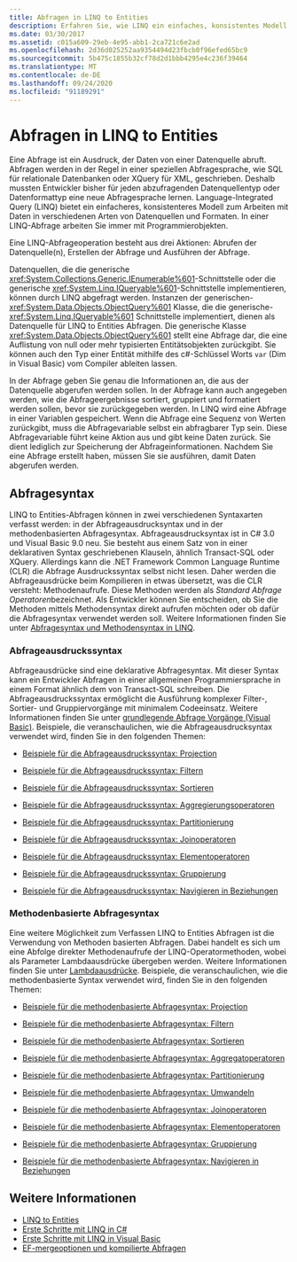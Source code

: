 ```yaml
---
title: Abfragen in LINQ to Entities
description: Erfahren Sie, wie LINQ ein einfaches, konsistentes Modell zum Arbeiten mit Daten über verschiedene Arten von Datenquellen und Formaten mithilfe von Programmier Objekten bietet.
ms.date: 03/30/2017
ms.assetid: c015a609-29eb-4e95-abb1-2ca721c6e2ad
ms.openlocfilehash: 2d36d025252aa9354494d23fbcb0f96efed65bc9
ms.sourcegitcommit: 5b475c1855b32cf78d2d1bbb4295e4c236f39464
ms.translationtype: MT
ms.contentlocale: de-DE
ms.lasthandoff: 09/24/2020
ms.locfileid: "91189291"
---
```

# <a name="queries-in-linq-to-entities"></a>Abfragen in LINQ to Entities

Eine Abfrage ist ein Ausdruck, der Daten von einer Datenquelle abruft. Abfragen werden in der Regel in einer speziellen Abfragesprache, wie SQL für relationale Datenbanken oder XQuery für XML, geschrieben. Deshalb mussten Entwickler bisher für jeden abzufragenden Datenquellentyp oder Datenformattyp eine neue Abfragesprache lernen. Language-Integrated Query (LINQ) bietet ein einfacheres, konsistenteres Modell zum Arbeiten mit Daten in verschiedenen Arten von Datenquellen und Formaten. In einer LINQ-Abfrage arbeiten Sie immer mit Programmierobjekten.  
  
 Eine LINQ-Abfrageoperation besteht aus drei Aktionen: Abrufen der Datenquelle(n), Erstellen der Abfrage und Ausführen der Abfrage.  
  
 Datenquellen, die die generische <xref:System.Collections.Generic.IEnumerable%601>-Schnittstelle oder die generische <xref:System.Linq.IQueryable%601>-Schnittstelle implementieren, können durch LINQ abgefragt werden. Instanzen der generischen- <xref:System.Data.Objects.ObjectQuery%601> Klasse, die die generische- <xref:System.Linq.IQueryable%601> Schnittstelle implementiert, dienen als Datenquelle für LINQ to Entities Abfragen. Die generische Klasse <xref:System.Data.Objects.ObjectQuery%601> stellt eine Abfrage dar, die eine Auflistung von null oder mehr typisierten Entitätsobjekten zurückgibt. Sie können auch den Typ einer Entität mithilfe des c#-Schlüssel Worts `var` (Dim in Visual Basic) vom Compiler ableiten lassen.  
  
 In der Abfrage geben Sie genau die Informationen an, die aus der Datenquelle abgerufen werden sollen. In der Abfrage kann auch angegeben werden, wie die Abfrageergebnisse sortiert, gruppiert und formatiert werden sollen, bevor sie zurückgegeben werden. In LINQ wird eine Abfrage in einer Variablen gespeichert. Wenn die Abfrage eine Sequenz von Werten zurückgibt, muss die Abfragevariable selbst ein abfragbarer Typ sein. Diese Abfragevariable führt keine Aktion aus und gibt keine Daten zurück. Sie dient lediglich zur Speicherung der Abfrageinformationen. Nachdem Sie eine Abfrage erstellt haben, müssen Sie sie ausführen, damit Daten abgerufen werden.  
  
## <a name="query-syntax"></a>Abfragesyntax  

 LINQ to Entities-Abfragen können in zwei verschiedenen Syntaxarten verfasst werden: in der Abfrageausdrucksyntax und in der methodenbasierten Abfragesyntax. Abfrageausdrucksyntax ist in C# 3.0 und Visual Basic 9.0 neu. Sie besteht aus einem Satz von in einer deklarativen Syntax geschriebenen Klauseln, ähnlich Transact-SQL oder XQuery. Allerdings kann die .NET Framework Common Language Runtime (CLR) die Abfrage Ausdruckssyntax selbst nicht lesen. Daher werden die Abfrageausdrücke beim Kompilieren in etwas übersetzt, was die CLR versteht: Methodenaufrufe. Diese Methoden werden als *Standard Abfrage Operatoren*bezeichnet. Als Entwickler können Sie entscheiden, ob Sie die Methoden mittels Methodensyntax direkt aufrufen möchten oder ob dafür die Abfragesyntax verwendet werden soll. Weitere Informationen finden Sie unter [Abfragesyntax und Methodensyntax in LINQ](../../../../../csharp/programming-guide/concepts/linq/query-syntax-and-method-syntax-in-linq.md).  
  
### <a name="query-expression-syntax"></a>Abfrageausdruckssyntax  

 Abfrageausdrücke sind eine deklarative Abfragesyntax. Mit dieser Syntax kann ein Entwickler Abfragen in einer allgemeinen Programmiersprache in einem Format ähnlich dem von Transact-SQL schreiben. Die Abfrageausdruckssyntax ermöglicht die Ausführung komplexer Filter-, Sortier- und Gruppiervorgänge mit minimalem Codeeinsatz. Weitere Informationen finden Sie unter [grundlegende Abfrage Vorgänge (Visual Basic)](../../../../../visual-basic/programming-guide/concepts/linq/basic-query-operations.md). Beispiele, die veranschaulichen, wie die Abfrageausdrucksyntax verwendet wird, finden Sie in den folgenden Themen:  
  
- [Beispiele für die Abfrageausdruckssyntax: Projection](query-expression-syntax-examples-projection.md)  
  
- [Beispiele für die Abfrageausdruckssyntax: Filtern](query-expression-syntax-examples-filtering.md)  
  
- [Beispiele für die Abfrageausdruckssyntax: Sortieren](query-expression-syntax-examples-ordering.md)  
  
- [Beispiele für die Abfrageausdruckssyntax: Aggregierungsoperatoren](query-expression-syntax-examples-aggregate-operators.md)  
  
- [Beispiele für die Abfrageausdruckssyntax: Partitionierung](query-expression-syntax-examples-partitioning.md)  
  
- [Beispiele für die Abfrageausdruckssyntax: Joinoperatoren](query-expression-syntax-examples-join-operators.md)  
  
- [Beispiele für die Abfrageausdruckssyntax: Elementoperatoren](query-expression-syntax-examples-element-operators.md)  
  
- [Beispiele für die Abfrageausdruckssyntax: Gruppierung](query-expression-syntax-examples-grouping.md)  
  
- [Beispiele für die Abfrageausdruckssyntax: Navigieren in Beziehungen](query-expression-syntax-examples-navigating-relationships.md)  
  
### <a name="method-based-query-syntax"></a>Methodenbasierte Abfragesyntax  

 Eine weitere Möglichkeit zum Verfassen LINQ to Entities Abfragen ist die Verwendung von Methoden basierten Abfragen. Dabei handelt es sich um eine Abfolge direkter Methodenaufrufe der LINQ-Operatormethoden, wobei als Parameter Lambdaausdrücke übergeben werden. Weitere Informationen finden Sie unter [Lambdaausdrücke](../../../../../csharp/language-reference/operators/lambda-expressions.md). Beispiele, die veranschaulichen, wie die methodenbasierte Syntax verwendet wird, finden Sie in den folgenden Themen:  
  
- [Beispiele für die methodenbasierte Abfragesyntax: Projection](method-based-query-syntax-examples-projection.md)  
  
- [Beispiele für die methodenbasierte Abfragesyntax: Filtern](method-based-query-syntax-examples-filtering.md)  
  
- [Beispiele für die methodenbasierte Abfragesyntax: Sortieren](method-based-query-syntax-examples-ordering.md)  
  
- [Beispiele für die methodenbasierte Abfragesyntax: Aggregatoperatoren](method-based-query-syntax-examples-aggregate-operators.md)  
  
- [Beispiele für die methodenbasierte Abfragesyntax: Partitionierung](method-based-query-syntax-examples-partitioning.md)  
  
- [Beispiele für die methodenbasierte Abfragesyntax: Umwandeln](method-based-query-syntax-examples-conversion.md)  
  
- [Beispiele für die methodenbasierte Abfragesyntax: Joinoperatoren](method-based-query-syntax-examples-join-operators.md)  
  
- [Beispiele für die methodenbasierte Abfragesyntax: Elementoperatoren](method-based-query-syntax-examples-element-operators.md)  
  
- [Beispiele für die methodenbasierte Abfragesyntax: Gruppierung](method-based-query-syntax-examples-grouping.md)  
  
- [Beispiele für die methodenbasierte Abfragesyntax: Navigieren in Beziehungen](method-based-query-syntax-examples-navigating-relationships.md)  
  
## <a name="see-also"></a>Weitere Informationen

- [LINQ to Entities](linq-to-entities.md)
- [Erste Schritte mit LINQ in C#](../../../../../csharp/programming-guide/concepts/linq/index.md)
- [Erste Schritte mit LINQ in Visual Basic](../../../../../visual-basic/programming-guide/concepts/linq/getting-started-with-linq.md)
- [EF-mergeoptionen und kompilierte Abfragen](/archive/blogs/dsimmons/ef-merge-options-and-compiled-queries)
